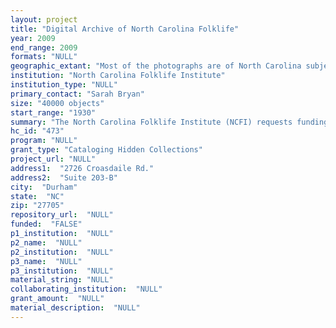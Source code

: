 ```yaml
--- 
layout: project 
title: "Digital Archive of North Carolina Folklife"
year: 2009
end_range: 2009
formats: "NULL"
geographic_extant: "Most of the photographs are of North Carolina subjects, although some images are included of Cherokee heritage sites in Georgia and Tennessee, and traditional music venues and artists in Virginia. The North Carolina images document traditional cultures in all regions of the state. Mountain traditions are especially well documented, although the collection also holds extensive coverage of pottery traditions of the North Carolina Piedmont. Music, boat building, decoy carving, net making, crabpot making, fishing and numerous other subjects are covered in images from the eastern counties."
institution: "North Carolina Folklife Institute"
institution_type: "NULL"
primary_contact: "Sarah Bryan"
size: "40000 objects"
start_range: "1930"
summary: "The North Carolina Folklife Institute (NCFI) requests funding to support the creation of metadata for the Digital Archive of North Carolina Folklife (DANCF), a searchable, browsable, free database of images of traditional cultures in North Carolina drawn from a consortium of hidden collections. Plans are underway for the DANCF website to be designed and permanently hosted by the University of North Carolina’s Wilson Library, on its Documenting the American South site. At the heart of the DANCF will be selected collections from the NCFI/North Carolina Arts Council extensive archive of images, a little-known collection created over the course of NCFI’s 35-year existence. These images, most by accomplished documentary photographers, depict an array of traditional arts, occupational traditions, foodways, cultural landscapes, and tradition bearers. In addition, the DANCF will include other important hidden collections: those of the Concerned Citizens of Tillery, whose archive is a valuable resource for the study of African American agricultural heritage and New Deal resettlement communities; the Core Sound Waterfowl Museum, whose photographs document the threatened maritime culture of the North Carolina coast; and documentarian of traditional Appalachian music Alice Gerrard."
hc_id: "473"
program: "NULL"
grant_type: "Cataloging Hidden Collections"
project_url: "NULL"
address1:  "2726 Croasdaile Rd."
address2:  "Suite 203-B"
city:  "Durham"
state:  "NC"
zip: "27705"
repository_url:  "NULL"
funded:  "FALSE"
p1_institution:  "NULL"
p2_name:  "NULL"
p2_institution:  "NULL"
p3_name:  "NULL"
p3_institution:  "NULL"
material_string: "NULL"
collaborating_institution:  "NULL"
grant_amount:  "NULL"
material_description:  "NULL"
---
```

